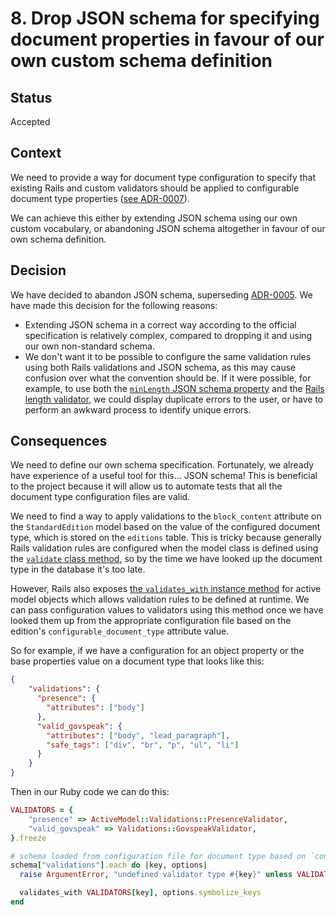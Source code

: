 # 8. Drop JSON schema for specifying document properties in favour of our own custom schema definition

## Status

Accepted

## Context

We need to provide a way for document type configuration to specify that existing Rails and custom validators should be applied to configurable document type properties ([see ADR-0007](./0007-use-rails-validation-for-configurable-documents.md)).

We can achieve this either by extending JSON schema using our own custom vocabulary, or abandoning JSON schema altogether in favour of our own schema definition.

## Decision

We have decided to abandon JSON schema, superseding [ADR-0005](./0005-use-json-schema-for-flexible-page-schemas.md). We have made this decision for the following reasons:

- Extending JSON schema in a correct way according to the official specification is relatively complex, compared to dropping it and using our own non-standard schema.
- We don't want it to be possible to configure the same validation rules using both Rails validations and JSON schema, as this may cause confusion over what the convention should be. If it were possible, for example, to use both the [`minLength` JSON schema property](https://json-schema.org/draft/2020-12/draft-bhutton-json-schema-validation-00#rfc.section.6.3.2) and the [Rails length validator](https://guides.rubyonrails.org/active_record_validations.html#length), we could display duplicate errors to the user, or have to perform an awkward process to identify unique errors.

## Consequences

We need to define our own schema specification. Fortunately, we already have experience of a useful tool for this... JSON schema! This is beneficial to the project because it will allow us to automate tests that all the document type configuration files are valid.

We need to find a way to apply validations to the `block_content` attribute on the `StandardEdition` model based on the value of the configured document type, which is stored on the `editions` table. This is tricky because generally Rails validation rules are configured when the model class is defined using the [`validate` class method](https://api.rubyonrails.org/classes/ActiveModel/Validations/ClassMethods.html#method-i-validate), so by the time we have looked up the document type in the database it's too late.

However, Rails also exposes [the `validates_with` instance method](https://api.rubyonrails.org/classes/ActiveModel/Validations.html#method-i-validates_with) for active model objects which allows validation rules to be defined at runtime. We can pass configuration values to validators using this method once we have looked them up from the appropriate configuration file based on the edition's `configurable_document_type` attribute value.

So for example, if we have a configuration for an object property or the base properties value on a document type that looks like this:

```json
{
    "validations": {
      "presence": {
        "attributes": ["body"]
      },
      "valid_govspeak": {
        "attributes": ["body", "lead_paragraph"],
        "safe_tags": ["div", "br", "p", "ul", "li"]
      }
    }
}
```

Then in our Ruby code we can do this:

```ruby
VALIDATORS = {
    "presence" => ActiveModel::Validations::PresenceValidator,
    "valid_govspeak" => Validations::GovspeakValidator,
}.freeze

# schema loaded from configuration file for document type based on `configurable_document_type` attribute value
schema["validations"].each do |key, options|
  raise ArgumentError, "undefined validator type #{key}" unless VALIDATORS.key?(key)

  validates_with VALIDATORS[key], options.symbolize_keys
end
```

